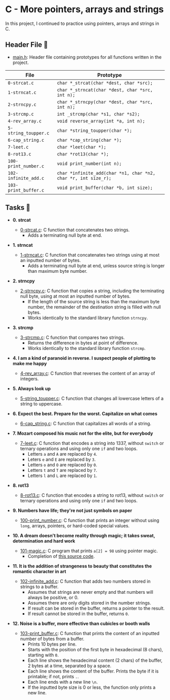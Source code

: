 # C - More pointers, arrays and strings

In this project, I continued to practice using pointers, arrays and strings in C.

## Header File :file_folder:

- [main.h](./main.h): Header file containing prototypes for all
  functions written in the project.

| File                 | Prototype                                                      |
| -------------------- | -------------------------------------------------------------- |
| `0-strcat.c`         | `char *_strcat(char *dest, char *src);`                        |
| `1-strncat.c`        | `char *_strncat(char *dest, char *src, int n);`                |
| `2-strncpy.c`        | `char *_strncpy(char *dest, char *src, int n);`                |
| `3-strcmp.c`         | `int _strcmp(char *s1, char *s2);`                             |
| `4-rev_array.c`      | `void reverse_array(int *a, int n);`                           |
| `5-string_toupper.c` | `char *string_toupper(char *);`                                |
| `6-cap_string.c`     | `char *cap_string(char *);`                                    |
| `7-leet.c`           | `char *leet(char *);`                                          |
| `8-rot13.c`          | `char *rot13(char *);`                                         |
| `100-print_number.c` | `void print_number(int n);`                                    |
| `102-infinite_add.c` | `char *infinite_add(char *n1, char *n2, char *r, int size_r);` |
| `103-print_buffer.c` | `void print_buffer(char *b, int size);`                        |

## Tasks :page_with_curl:

- **0. strcat**

  - [0-strcat.c](./0-strcat.c): C function that concatenates two strings.
    - Adds a terminating null byte at end.

- **1. strncat**

  - [1-strncat.c](./1-strncat.c): C function that concatenates two strings using at most
    an inputted number of bytes.
    - Adds a terminating null byte at end, unless source string is longer than maximum byte
      number.

- **2. strncpy**

  - [2-strncpy.c](./2-strncpy.c): C function that copies a string, including the
    terminating null byte, using at most an inputted number of bytes.
    - If the length of the source string is less than the maximum byte number,
      the remainder of the destination string is filled with null bytes.
    - Works identically to the standard library function `strncpy`.

- **3. strcmp**

  - [3-strcmp.c](./3-strcmp.c): C function that compares two strings.
    - Returns the difference in bytes at point of difference.
    - Works identically to the standard library function `strcmp`.

- **4. I am a kind of paranoid in reverse. I suspect people of plotting to make me happy**

  - [4-rev_array.c](./4-rev_array.c): C function that reverses the content of an
    array of integers.

- **5. Always look up**

  - [5-string_toupper.c](./5-string_toupper.c): C function that changes all lowercase
    letters of a string to uppercase.

- **6. Expect the best. Prepare for the worst. Capitalize on what comes**

  - [6-cap_string.c](./6-cap_string.c): C function that capitalizes all words of a string.

- **7. Mozart composed his music not for the elite, but for everybody**

  - [7-leet.c](./7-leet.c): C function that encodes a string into 1337, without
    `switch` or ternary operations and using only one `if` and two loops.
    - Letters `a` and `A` are replaced by `4`.
    - Leters `e` and `E` are replaced by `3`.
    - Letters `o` and `O` are replaced by `0`.
    - Letters `t` and `T` are replaced by `7`.
    - Letters `l` and `L` are replaced by `1`.

- **8. rot13**

  - [8-rot13.c](./8-rot13.c): C function that encodes a string to rot13, without
    `switch` or ternary operations and using only one `if` and two loops.

- **9. Numbers have life; they're not just symbols on paper**

  - [100-print_number.c](./100-print_number.c): C function that prints an integer
    without using `long`, arrays, pointers, or hard-coded special values.

- **10. A dream doesn't become reality through magic; it takes sweat, determination and hard work**

  - [101-magic.c](./101-magic.c): C program that prints `a[2] = 98` using pointer magic.
    - Completion of [this source code](https://github.com/holbertonschool/make_magic_happen/blob/master/magic.c).

- **11. It is the addition of strangeness to beauty that constitutes the romantic character in art**

  - [102-infinite_add.c](./102-infinite_add.c): C function that adds two numbers stored
    in strings to a buffer.
    - Assumes that strings are never empty and that numbers will always be positive, or 0.
    - Assumes there are only digits stored in the number strings.
    - If result can be stored in the buffer, returns a pointer to the result.
    - If result cannot be stored in the buffer, returns `0`.

- **12. Noise is a buffer, more effective than cubicles or booth walls**
  - [103-print_buffer.c](./103-print_buffer.c): C function that prints the content of an
    inputted number of bytes from a buffer.
    - Prints 10 bytes per line.
    - Starts with the position of the first byte in hexadecimal (8 chars), starting with `0`.
    - Each line shows the hexadecimal content (2 chars) of the buffer, 2 bytes at a time, separated by a space.
    - Each line shows the content of the buffer. Prints the byte if it is printable; if not, prints `.`.
    - Each line ends with a new line `\n`.
    - If the inputted byte size is 0 or less, the function only prints a new line.
